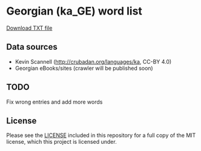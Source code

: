 # Georgian (ka_GE) word list

[Download TXT file](ka_GE.txt)

## Data sources

- Kevin Scannell (http://crubadan.org/languages/ka, CC-BY 4.0) 
- Georgian eBooks/sites (crawler will be published soon)

## TODO

Fix wrong entries and add more words

## License

Please see the [LICENSE](LICENSE.md) included in this repository for a full copy of the MIT license,
which this project is licensed under.
